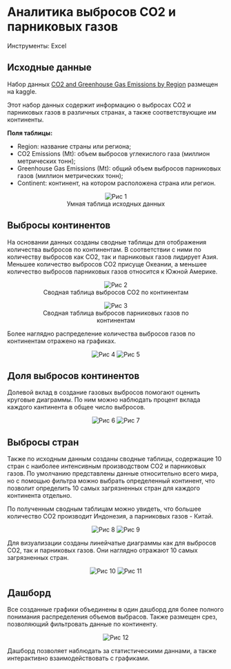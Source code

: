 # Аналитика выбросов CO2 и парниковых газов

Инструменты: Excel

## Исходные данные

Набор данных [CO2 and Greenhouse Gas Emissions by Region](https://www.kaggle.com/datasets/shahriarkabir/co2-and-greenhouse-gas-emissions-by-region/data) размещен на kaggle.

Этот набор данных содержит информацию о выбросах CO2 и парниковых газов в различных странах, а также соответствующие им континенты.

**Поля таблицы:**

- Region: название страны или региона;
- CO2 Emissions (Mt): объем выбросов углекислого газа (миллион метрических тонн);
- Greenhouse Gas Emissions (Mt): общий объем выбросов парниковых газов (миллион метрических тонн);
- Continent: континент, на котором расположена страна или регион.

<center>
<figure>
    <img src="https://github.com/darazazulina/Gas_GH_emission/master/images/pic-1.jpg" alt="Рис 1" />
    <figcaption>Умная таблица исходных данных</figcaption>
</figure>
</center>

## Выбросы континентов

На основании данных созданы сводные таблицы для отображения количества выбросов по континентам. В соответствии с ними по количеству выбросов как CO2, так и парниковых газов лидирует Азия. Меньшее количество выбросов CO2 присуще Океании, а меньшее количество выбросов парниковых газов относится к Южной Америке.

<center>
<figure>
    <img src="/images/pic-2.jpg" alt="Рис 2" />
    <figcaption>Сводная таблица выбросов CO2 по континентам</figcaption>
</figure>
</center>

<center>
<figure>
    <img src="/images/pic-3.jpg" alt="Рис 3" />
    <figcaption>Сводная таблица выбросов парниковых газов по континентам</figcaption>
</figure>
</center>

Более наглядно распределение количества выбросов газов по континентам отражено на графиках.

<center>
    <img src="/images/pic-4.jpg" alt="Рис 4" />
    <img src="/images/pic-5.jpg" alt="Рис 5" />
</center>

## Доля выбросов континентов

Долевой вклад в создание газовых выбросов помогают оценить круговые диаграммы. По ним можно наблюдать процент вклада каждого кантинента в общее число выбросов.

<center>
    <img src="/images/pic-6.jpg" alt="Рис 6" />
    <img src="/images/pic-7.jpg" alt="Рис 7" />
</center>

## Выбросы стран

Также по исходным данным созданы сводные таблицы, содержащие 10 стран с наиболее интенсивным производством CO2 и парниковых газов. По умолчанию представлены данные относительно всего мира, но с помощью фильтра можно выбрать определенный континент, что позволит определить 10 самых загрязненных стран для каждого континента отдельно.

По полученным сводным таблицам можно увидеть, что большее количество CO2 производит Индонезия, а парниковых газов - Китай.

<center>
    <img src="/images/pic-8.jpg" alt="Рис 8" />
    <img src="/images/pic-9.jpg" alt="Рис 9" />
</center>

Для визуализации созданы линейчатые диаграммы как для выбросов CO2, так и парниковых газов. Они наглядно отражают 10 самых загрязненных стран.

<center>
    <img src="/images/pic-10.jpg" alt="Рис 10" />
    <img src="/images/pic-11.jpg" alt="Рис 11" />
</center>

## Дашборд

Все созданные графики объединены в один дашборд для более полного понимания распределения объемов выбрасов. Также размещен срез, позволяющий фильтровать данные по континенту.

<center>
    <img src="/images/pic-12.jpg" alt="Рис 12" />
</center>

Дашборд позволяет наблюдать за статистическими даннами, а также интерактивно взаимодействовать с графиками.
